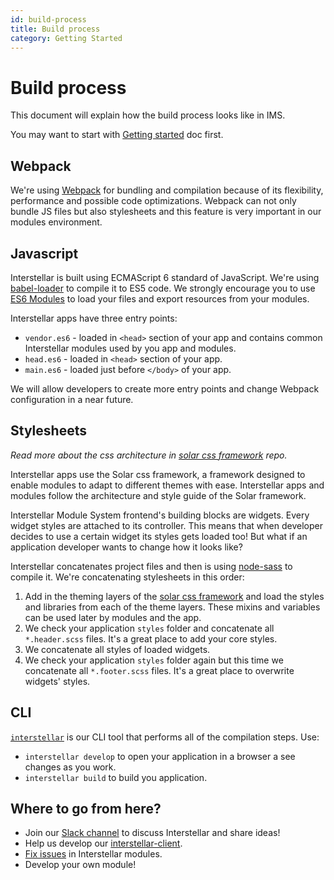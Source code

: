 ```yaml
---
id: build-process
title: Build process
category: Getting Started
---
```


Build process
===============

This document will explain how the build process looks like in IMS.

You may want to start with [Getting started](./readme.md) doc first.

## Webpack

We're using [Webpack](http://webpack.github.io) for bundling and compilation because of its flexibility, performance and possible code optimizations. Webpack can not only bundle JS files but also stylesheets and this feature is very important in our modules environment.

## Javascript

Interstellar is built using ECMAScript 6 standard of JavaScript. We're using [babel-loader](https://github.com/babel/babel-loader) to compile it to ES5 code. We strongly encourage you to use [ES6 Modules](https://github.com/lukehoban/es6features#modules) to load your files and export resources from your modules.

Interstellar apps have three entry points:
* `vendor.es6` - loaded in `<head>` section of your app and contains common Interstellar modules used by you app and modules.
* `head.es6` - loaded in `<head>` section of your app.
* `main.es6` -  loaded just before `</body>` of your app.

We will allow developers to create more entry points and change Webpack configuration in a near future.

## Stylesheets

_Read more about the css architecture in [solar css framework](https://github.com/stellar/solar) repo._

Interstellar apps use the Solar css framework, a framework designed to enable modules to adapt to different themes with ease. Interstellar apps and modules follow the architecture and style guide of the Solar framework.

Interstellar Module System frontend's building blocks are widgets. Every widget styles are attached to its controller. This means that when developer decides to use a certain widget its styles gets loaded too! But what if an application developer wants to change how it looks like?

Interstellar concatenates project files and then is using [node-sass](https://github.com/sass/node-sass) to compile it. We're concatenating stylesheets in this order:

1. Add in the theming layers of the [solar css framework](https://github.com/stellar/solar) and load the styles and libraries from each of the theme layers. These mixins and variables can be used later by modules and the app.
1. We check your application `styles` folder and concatenate all `*.header.scss` files. It's a great place to add your core styles.
1. We concatenate all styles of loaded widgets.
1. We check your application `styles` folder again but this time we concatenate all `*.footer.scss` files. It's a great place to overwrite widgets' styles.

## CLI

[`interstellar`](https://github.com/stellar/interstellar) is our CLI tool that performs all of the compilation steps. Use:

* `interstellar develop` to open your application in a browser a see changes as you work.
* `interstellar build` to build you application.

## Where to go from here?

<!-- this section is copied in other .md files in this docs folder -->
* Join our [Slack channel](http://slack.stellar.org/) to discuss Interstellar and share ideas!
* Help us develop our [interstellar-client](https://github.com/stellar/interstellar-client).
* [Fix issues](https://github.com/issues?utf8=%E2%9C%93&q=is%3Aopen+repo%3Astellar%2Finterstellar+repo%3Astellar%2Finterstellar-core+repo%3Astellar%2Finterstellar-network+repo%3Astellar%2Finterstellar-network-widgets+repo%3Astellar%2Finterstellar-wallet+repo%3Astellar%2Finterstellar-sessions+repo%3Astellar%2Finterstellar-client) in Interstellar modules.
* Develop your own module!
